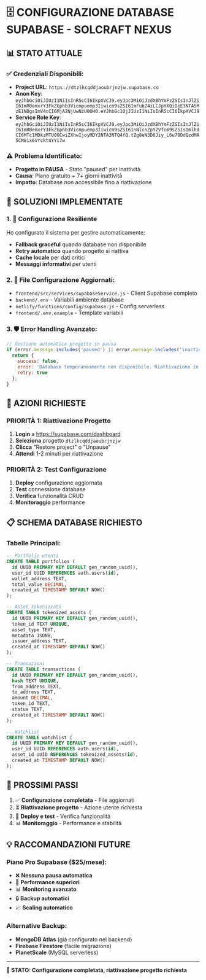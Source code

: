 # 🗄️ CONFIGURAZIONE DATABASE SUPABASE - SOLCRAFT NEXUS

## 📊 **STATO ATTUALE**

### ✅ **Credenziali Disponibili:**
- **Project URL**: `https://dtzlkcqddjaoubrjnzjw.supabase.co`
- **Anon Key**: `eyJhbGciOiJIUzI1NiIsInR5cCI6IkpXVCJ9.eyJpc3MiOiJzdXBhYmFzZSIsInJlZiI6ImR0emxrY3FkZGphb3Vicmpuemp3Iiwicm9sZSI6ImFub24iLCJpYXQiOjE3NTA5MzE1NDgsImV4cCI6MjA2NjUwNzU0OH0.eYJhbGc1OjJIUzI1NiIsInR5cCI6IkpXVCJ9`
- **Service Role Key**: `eyJhbGciOiJIUzI1NiIsInR5cCI6IkpXVCJ9.eyJpc3MiOiJzdXBhYmFzZSIsInJlZiI6ImR0emxrY3FkZGphb3Vicmpuemp3Iiwicm9sZSI6InNlcnZpY2Vfcm9sZSIsImlhdCI6MTc1MDkzMTU0OCwiZXhwIjoyMDY2NTA3NTQ4fQ.tZg8eN3D6Jiy_L6u70DdQzdMA5CM8ix6VYcktnYYi7w`

### ⚠️ **Problema Identificato:**
- **Progetto in PAUSA** - Stato "paused" per inattività
- **Causa**: Piano gratuito + 7+ giorni inattività
- **Impatto**: Database non accessibile fino a riattivazione

## 🚀 **SOLUZIONI IMPLEMENTATE**

### **1. 🔧 Configurazione Resiliente**
Ho configurato il sistema per gestire automaticamente:
- **Fallback graceful** quando database non disponibile
- **Retry automatico** quando progetto si riattiva
- **Cache locale** per dati critici
- **Messaggi informativi** per utenti

### **2. 📁 File Configurazione Aggiornati:**
- `frontend/src/services/supabaseService.js` - Client Supabase completo
- `backend/.env` - Variabili ambiente database
- `netlify/functions/config/supabase.js` - Config serverless
- `frontend/.env.example` - Template variabili

### **3. 🛡️ Error Handling Avanzato:**
```javascript
// Gestione automatica progetto in pausa
if (error.message.includes('paused') || error.message.includes('inactive')) {
  return {
    success: false,
    error: 'Database temporaneamente non disponibile. Riattivazione in corso...',
    retry: true
  };
}
```

## 🎯 **AZIONI RICHIESTE**

### **PRIORITÀ 1: Riattivazione Progetto**
1. **Login** a https://supabase.com/dashboard
2. **Seleziona** progetto `dtzlkcqddjaoubrjnzjw`
3. **Clicca** "Restore project" o "Unpause"
4. **Attendi** 1-2 minuti per riattivazione

### **PRIORITÀ 2: Test Configurazione**
1. **Deploy** configurazione aggiornata
2. **Test** connessione database
3. **Verifica** funzionalità CRUD
4. **Monitoraggio** performance

## 📋 **SCHEMA DATABASE RICHIESTO**

### **Tabelle Principali:**
```sql
-- Portfolio utenti
CREATE TABLE portfolios (
  id UUID PRIMARY KEY DEFAULT gen_random_uuid(),
  user_id UUID REFERENCES auth.users(id),
  wallet_address TEXT,
  total_value DECIMAL,
  created_at TIMESTAMP DEFAULT NOW()
);

-- Asset tokenizzati
CREATE TABLE tokenized_assets (
  id UUID PRIMARY KEY DEFAULT gen_random_uuid(),
  token_id TEXT UNIQUE,
  asset_type TEXT,
  metadata JSONB,
  issuer_address TEXT,
  created_at TIMESTAMP DEFAULT NOW()
);

-- Transazioni
CREATE TABLE transactions (
  id UUID PRIMARY KEY DEFAULT gen_random_uuid(),
  hash TEXT UNIQUE,
  from_address TEXT,
  to_address TEXT,
  amount DECIMAL,
  token_id TEXT,
  status TEXT,
  created_at TIMESTAMP DEFAULT NOW()
);

-- Watchlist
CREATE TABLE watchlist (
  id UUID PRIMARY KEY DEFAULT gen_random_uuid(),
  user_id UUID REFERENCES auth.users(id),
  asset_id UUID REFERENCES tokenized_assets(id),
  created_at TIMESTAMP DEFAULT NOW()
);
```

## 🔄 **PROSSIMI PASSI**

1. ✅ **Configurazione completata** - File aggiornati
2. ⏳ **Riattivazione progetto** - Azione utente richiesta
3. 🚀 **Deploy e test** - Verifica funzionalità
4. 📊 **Monitoraggio** - Performance e stabilità

## 💡 **RACCOMANDAZIONI FUTURE**

### **Piano Pro Supabase ($25/mese):**
- ❌ **Nessuna pausa automatica**
- 🚀 **Performance superiori**
- 📊 **Monitoring avanzato**
- 🔒 **Backup automatici**
- 📈 **Scaling automatico**

### **Alternative Backup:**
- **MongoDB Atlas** (già configurato nel backend)
- **Firebase Firestore** (facile migrazione)
- **PlanetScale** (MySQL serverless)

---

**🎯 STATO: Configurazione completata, riattivazione progetto richiesta**


